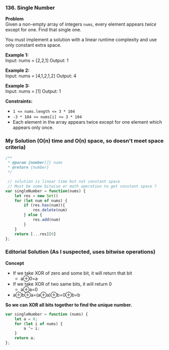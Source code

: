 ### 136. Single Number

**Problem**\
Given a non-empty array of integers `nums`, every element appears *twice* except for one. Find that single one.

You must implement a solution with a linear runtime complexity and use only constant extra space.

**Example 1:**\
Input: nums = [2,2,1]
Output: 1

**Example 2:**\
Input: nums = [4,1,2,1,2]
Output: 4

**Example 3:**\
Input: nums = [1]
Output: 1

**Constraints:**
* `1 <= nums.length <= 3 * 104`
* `-3 * 104 <= nums[i] <= 3 * 104`
* Each element in the array appears twice except for one element which appears only once.

### My Solution (O(n) time and O(n) space, so doesn't meet space criteria)
```javascript
/**
 * @param {number[]} nums
 * @return {number}
 */

 // solution is linear time but not constant space
 // Must be some bitwise or math operation to get constant space ?
var singleNumber = function(nums) {
    let res = new Set()
    for (let num of nums) {
        if (res.has(num)){
            res.delete(num)
        } else {
            res.add(num)
        }
    }
    return [...res][0]
};
```

### Editorial Solution (As I suspected, uses bitwise operations)
  **Concept**
  * If we take XOR of zero and some bit, it will return that bit
    * a⊕0=a
  * If we take XOR of two same bits, it will return 0
    * a⊕a=0
  * a⊕b⊕a=(a⊕a)⊕b=0⊕b=b
  
**So we can XOR all bits together to find the unique number.**
```javascript
var singleNumber = function (nums) {
    let a = 0;
    for (let i of nums) {
        a ^= i;
    }
    return a;
};
```